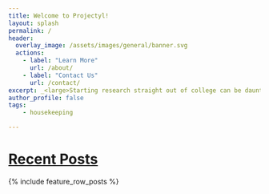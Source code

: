 ```yaml
---
title: Welcome to Projectyl!
layout: splash
permalink: /
header:
  overlay_image: /assets/images/general/banner.svg
  actions:
    - label: "Learn More"
      url: /about/
    - label: "Contact Us"
      url: /contact/
excerpt: _<large>Starting research straight out of college can be daunting - we are here to make it easier.</large>_
author_profile: false
tags:
    - housekeeping

---
```


# [Recent Posts](/all/)

{% include feature_row_posts %}
